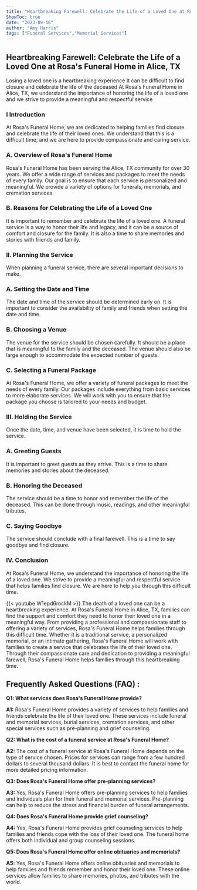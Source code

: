 ```yaml
---
title: "Heartbreaking Farewell: Celebrate the Life of a Loved One at Rosa's Funeral Home in Alice, TX"
ShowToc: true 
date: "2023-09-16"
author: "Amy Harris" 
tags: ["Funeral Services","Memorial Services"]
---
```

## Heartbreaking Farewell: Celebrate the Life of a Loved One at Rosa's Funeral Home in Alice, TX

Losing a loved one is a heartbreaking experience It can be difficult to find closure and celebrate the life of the deceased At Rosa's Funeral Home in Alice, TX, we understand the importance of honoring the life of a loved one and we strive to provide a meaningful and respectful service

### I Introduction

At Rosa's Funeral Home, we are dedicated to helping families find closure and celebrate the life of their loved ones. We understand that this is a difficult time, and we are here to provide compassionate and caring service.

### A. Overview of Rosa's Funeral Home

Rosa's Funeral Home has been serving the Alice, TX community for over 30 years. We offer a wide range of services and packages to meet the needs of every family. Our goal is to ensure that each service is personalized and meaningful. We provide a variety of options for funerals, memorials, and cremation services.

### B. Reasons for Celebrating the Life of a Loved One

It is important to remember and celebrate the life of a loved one. A funeral service is a way to honor their life and legacy, and it can be a source of comfort and closure for the family. It is also a time to share memories and stories with friends and family.

### II. Planning the Service

When planning a funeral service, there are several important decisions to make.

### A. Setting the Date and Time

The date and time of the service should be determined early on. It is important to consider the availability of family and friends when setting the date and time.

### B. Choosing a Venue

The venue for the service should be chosen carefully. It should be a place that is meaningful to the family and the deceased. The venue should also be large enough to accommodate the expected number of guests.

### C. Selecting a Funeral Package

At Rosa's Funeral Home, we offer a variety of funeral packages to meet the needs of every family. Our packages include everything from basic services to more elaborate services. We will work with you to ensure that the package you choose is tailored to your needs and budget.

### III. Holding the Service

Once the date, time, and venue have been selected, it is time to hold the service.

### A. Greeting Guests

It is important to greet guests as they arrive. This is a time to share memories and stories about the deceased.

### B. Honoring the Deceased

The service should be a time to honor and remember the life of the deceased. This can be done through music, readings, and other meaningful tributes.

### C. Saying Goodbye

The service should conclude with a final farewell. This is a time to say goodbye and find closure.

### IV. Conclusion

At Rosa's Funeral Home, we understand the importance of honoring the life of a loved one. We strive to provide a meaningful and respectful service that helps families find closure. We are here to help you through this difficult time.

{{< youtube W1epd6rockM >}} 
The death of a loved one can be a heartbreaking experience. At Rosa's Funeral Home in Alice, TX, families can find the support and comfort they need to honor their loved one in a meaningful way. From providing a professional and compassionate staff to offering a variety of services, Rosa's Funeral Home helps families through this difficult time. Whether it is a traditional service, a personalized memorial, or an intimate gathering, Rosa's Funeral Home will work with families to create a service that celebrates the life of their loved one. Through their compassionate care and dedication to providing a meaningful farewell, Rosa's Funeral Home helps families through this heartbreaking time.

## Frequently Asked Questions (FAQ) :
**Q1: What services does Rosa's Funeral Home provide?**

**A1:** Rosa's Funeral Home provides a variety of services to help families and friends celebrate the life of their loved one. These services include funeral and memorial services, burial services, cremation services, and other special services such as pre-planning and grief counseling.

**Q2: What is the cost of a funeral service at Rosa's Funeral Home?**

**A2:** The cost of a funeral service at Rosa's Funeral Home depends on the type of service chosen. Prices for services can range from a few hundred dollars to several thousand dollars. It is best to contact the funeral home for more detailed pricing information.

**Q3: Does Rosa's Funeral Home offer pre-planning services?**

**A3:** Yes, Rosa's Funeral Home offers pre-planning services to help families and individuals plan for their funeral and memorial services. Pre-planning can help to reduce the stress and financial burden of funeral arrangements.

**Q4: Does Rosa's Funeral Home provide grief counseling?**

**A4:** Yes, Rosa's Funeral Home provides grief counseling services to help families and friends cope with the loss of their loved one. The funeral home offers both individual and group counseling sessions.

**Q5: Does Rosa's Funeral Home offer online obituaries and memorials?**

**A5:** Yes, Rosa's Funeral Home offers online obituaries and memorials to help families and friends remember and honor their loved one. These online services allow families to share memories, photos, and tributes with the world.



